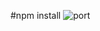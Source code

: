 #npm install
![port](https://github.com/user-attachments/assets/2c0bc70b-7ec8-4456-9038-735684524a48)
